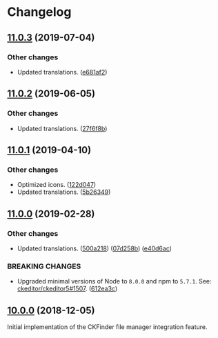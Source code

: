 Changelog
=========

## [11.0.3](https://github.com/ckeditor/ckeditor5-ckfinder/compare/v11.0.2...v11.0.3) (2019-07-04)

### Other changes

* Updated translations. ([e681af2](https://github.com/ckeditor/ckeditor5-ckfinder/commit/e681af2)) 


## [11.0.2](https://github.com/ckeditor/ckeditor5-ckfinder/compare/v11.0.1...v11.0.2) (2019-06-05)

### Other changes

* Updated translations. ([27f6f8b](https://github.com/ckeditor/ckeditor5-ckfinder/commit/27f6f8b)) 


## [11.0.1](https://github.com/ckeditor/ckeditor5-ckfinder/compare/v11.0.0...v11.0.1) (2019-04-10)

### Other changes

* Optimized icons. ([122d047](https://github.com/ckeditor/ckeditor5-ckfinder/commit/122d047))
* Updated translations. ([5b26349](https://github.com/ckeditor/ckeditor5-ckfinder/commit/5b26349)) 


## [11.0.0](https://github.com/ckeditor/ckeditor5-ckfinder/compare/v10.0.0...v11.0.0) (2019-02-28)

### Other changes

* Updated translations. ([500a218](https://github.com/ckeditor/ckeditor5-ckfinder/commit/500a218)) ([07d258b](https://github.com/ckeditor/ckeditor5-ckfinder/commit/07d258b)) ([e40d6ac](https://github.com/ckeditor/ckeditor5-ckfinder/commit/e40d6ac))

### BREAKING CHANGES

* Upgraded minimal versions of Node to `8.0.0` and npm to `5.7.1`. See: [ckeditor/ckeditor5#1507](https://github.com/ckeditor/ckeditor5/issues/1507). ([612ea3c](https://github.com/ckeditor/ckeditor5-cloud-services/commit/612ea3c))


## [10.0.0](https://github.com/ckeditor/ckeditor5-ckfinder/tree/v10.0.0) (2018-12-05)

Initial implementation of the CKFinder file manager integration feature.
